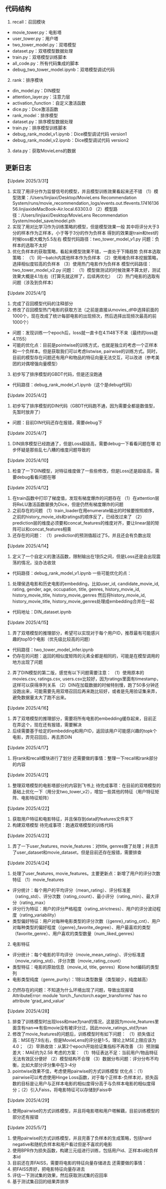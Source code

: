 ## 代码结构
1. recall：召回模块
* movie_tower.py：电影塔
* user_tower.py：用户塔
* two_tower_model.py：双塔模型
* dataset.py：双塔模型数据处理
* train.py：双塔模型训练脚本
* all_code.py：所有代码集成的脚本
* debug_two_tower_model.ipynb：双塔模型调试代码
2. rank：排序模块
* din_model.py：DIN模型
* attention_layer.py：注意力层
* activation_function：自定义激活函数
* dice.py：Dice激活函数
* rank_model：排序模型
* dataset.py：排序模型数据处理
* train.py：排序模型训练脚本
* debug_rank_model_v1.ipynb：Dice模型调试代码 version1
* debug_rank_model_v2.ipynb：Dice模型调试代码 version2
3. data.py：获取MovieLens的数据


## 更新日志
【Update 2025/3/31】
1. 实现了用评分作为监督信号的模型，并且模型训练效果看起来还不错
（1）模型效果：/Users/linjiaxi/Desktop/MovieLens Recommendation System/runs/movie_recommendation_logs/events.out.tfevents.1741613656.linjiaxideMacBook-Air.local.63303.0
（2）模型路径：/Users/linjiaxi/Desktop/MovieLens Recommendation System/model_save/model.pth
2. 实现了用对比学习作为训练策略的模型，但是模型效果一般
其中将评分大于3分的样本作为正样本，小于等于3分的作为负样本
得到的效果是train和test的时候loss都大概为5.5左右
模型代码路径：two_tower_model_v1.py
问题：负样本的选取不太好
3. 优化负样本的获取策略，看起来模型效果不错，一直处于下降趋势
负样本选取策略：
（1）同一batch内其他样本作为负样本
（2）使用难负样本挖掘策略，选择相似度较高的负样本
（3）使用热门电影作为负样本
模型代码路径：two_tower_model_v2.py
问题：
（1）模型做测试的时候效果不算太好，测试效果大概是4.1左右（打算先就这样了，后续再优化）
（2）热门电影的选取有问题（涉及到负样本）

【Update 2025/4/1】
1. 完成了召回模型代码的注释部分
2. 修改了召回模型热门电影的获取方法（之前是直接从movies_df中选择前面的1000个，现在改成了统计每部电影的出现频次，然后选择出现频次最高的前1000个）
* 问题：发现训练一个epoch后，loss就一直卡在4.1148下不来（最终的loss是4.1155）
* 可能的优化点：目前是pointwise的训练方式，也就是独立的考虑一个正样本和一个负样本。但是获取我们可以考虑listwise, pairwise的训练方式。同时，目前的模型存在问题还有用户和物品的特征向量无法交互，可以改进（参考美团的对偶增强向量模型）
3. 初步写了排序模型的GBDT代码，但是还没跑通
* 代码路径：debug_rank_model_v1.ipynb（这个是debug代码）

【Update 2025/4/2】
1. 初步写了排序模型的DIN代码（GBDT代码跑不通，因为需要全都是数值型，先暂时放弃了）
* 问题：目前DIN代码还存在报错，需要debug下

【Update 2025/4/7】
1. DIN排序模型已经跑通了，但是Loss超级高，需要debug一下看看问题在哪
初步怀疑是那些乱七八糟的维度问题导致的

【Update 2025/4/10】
1. 检查了一下DIN模型，对特征维度做了一些些修改，但是Loss还是超级高，需要debug看看问题在哪


【Update 2025/4/12】
1. 在train函数中打印了梯度值，发现有梯度爆炸的问题存在
（1）在attention层将ReLU激活函数替换为Dice，但是仍然有梯度爆炸的问题
2. 之前存在的问题
（1）train_loader在用enumerate输出的时候要按照顺序，之前的history_movie_ids和ratings的顺序反了，已经改过来了
（2）prediction层的维度必须要和concat_features的维度对齐，要让linear层的矩阵可以和concat_features相乘
3. 还存在的问题：
（1）prediction的预测值超过了5，并且还会有负数出现

【Update 2025/4/14】
1. 定义了一个自定义的激活函数，限制输出在1到5之间，但是Loss还是会出现震荡的情况，没办法收敛
* 代码路径：debug_rank_model_v1.ipynb
一些可能优化的点：
1. 处理侯选电影和历史电影的embedding，比如user_id, candidate_movie_id, rating, gender, age, occupation, title, genres, history_movie_id, history_movie_title, history_movie_genres
然后将history_movie_id, history_movie_title, history_movie_genres处理成embedding合并在一起
* 代码地址：DIN_dataset.ipynb

【Update 2025/4/15】
1. 弄了双塔模型的推理部分，希望可以实现对于每个用户ID，推荐最有可能感兴趣的top10个电影（优先级比较高的问题）
* 代码路径：two_tower_model_infer.ipynb
* 仍存在的问题：返回的相似度矩阵的元素全都是相同的，可能是在模型调用的地方出现了问题
2. 弄了DIN模型的第二版，感觉有以下问题需要注意：
（1）使用原本的movies.csv, ratings.csv, users.csv比较好，因为ratings里面有timestamp，这样可以获得序列关系
（2）DIN在加载数据的时候特别慢，跑了50多分钟还没跑出来，可能需要先用双塔召回后再来跑比较好，或者是先用验证集来弄，避免数据量太大了跑不出来。

【Update 2025/4/16】
1. 弄了双塔模型的推理部分，需要将所有电影的embedding缓存起来，目前正在弄这个，现在还有报错，需要解决
2. 后续需要基于给定的embedding和用户ID，返回该用户可能感兴趣的topk个电影，弄完召回后，再去弄DIN

【Update 2025/4/17】
1. 将rank和recall模块进行了划分
还需要做的事情：整理一下recall和rank部分的内容

【Update 2025/4/21】
1. 整理双塔模型的电影塔部分的内容到飞书上
待完成事项：在目前的双塔模型的基础上优化一下（用分支two_tower_v2），增加一些其他的特征（用户特征矩阵、电影特征矩阵）


【Update 2025/4/22】
1. 获取用户特征和电影特征，并且保存到data的features文件夹下
2. 构建双塔模型
待完成事项：跑通双塔模型的训练代码

【Update 2025/4/23】
1. 弄了一下user_features, movie_features：对title, genres做了处理；并且弄了user_dataset和movie_dataset，但是目前还存在报错，需要排查

【Update 2025/4/24】
1. 处理了user_features, movie_features。主要更新点：新增了用户的评分次数特征
（1）movie_features
* 评分统计：每个用户的平均评分（mean_rating）、评分标准差（rating_std）、评分次数（rating_count）、最小评分（rating_min）、最大评分（rating_max）
* 评分行为特征：用户的评分严格程度（rating_strictness）、用户的评分波动程度（rating_variability）
* 类型偏好特征：用户对每种电影类型的评分次数（{genre}_rating_cnt）、用户对每种类型的偏好程度（{genre}_favorite_degree）、用户最喜欢的类型（favorite_genre）、用户喜欢的类型数量（num_liked_genres）
2. 电影特征
* 评分统计：每个电影的平均评分（movie_mean_rating）、评分标准差（movie_rating_std）、评分次数（movie_rating_count）
* 类型特征：电影的原始信息（movie_id, title, genres）和one hot编码的类型列
* 电影类型纯度（genre_purity）：1除以类型数量（类型越少，纯度越高）
2. 仍然存在的问题：不知道为什么环境出现了问题，导致出现报错AttributeError: module 'torch._functorch.eager_transforms' has no attribute 'grad_and_value'


【Update 2025/4/28】
1. 排查了训练模型时出现loss和mae为nan的情况，这是因为movie_features里面含有nan==>有些movie没有被评分过，因此movie_ratings_std为nan
2. 修改了movie_features的问题后，训练模型时有如下问题：
（1）损失值过高：MSE在7.9左右，但是MovieLens的评分是1-5，理论上MSE上限应该为4.0；
（2）早熟收敛：从第2个epoch开始验证集指标不再改善
（3）预测偏差大：MAE约为2.58
考虑的方案：
（1）特征表达不足：当前用户/物品特征无法有效区分便好
（2）模型结构不合理
（3）数据分布问题：评分分布不均衡，比如大部分评分集中在3-4分
3. pointwise效果不佳，考虑使用pairwise的方式训练模型
优化点：（1）pairwise可以考虑使用Hinge Loss函数，对于每个正样本-负样本对，损失函数的目标是让用户与正样本电影的相似度得分高于与负样本电影的相似度得分；（2）引入Faiss，将电影特征可以存储到Faiss中


【Update 2025/4/29】
1. 使用pairwise的方式训练模型，并且将电影塔和用户塔解藕，目前训练模型的部分还有报错

【Update 2025/5/7】
1. 使用pairwise的方式训练模型，并且完善了负样本的生成策略，包括hard negative和随机负样本和用户看过但是不喜欢的电影
2. 使用BPR作为损失函数，构建三元组进行训练，包括用户id、正样本id和负样本id
3. 目前还在弄FAISS，需要将电影的特征向量存储进去
还需要做的事情：
1. 把FAISS弄好，把电影特征向量存进去
2. 评估一下测试集的效果，然后获取测试集的召回率
3. 基于测试集召回的结果弄排序